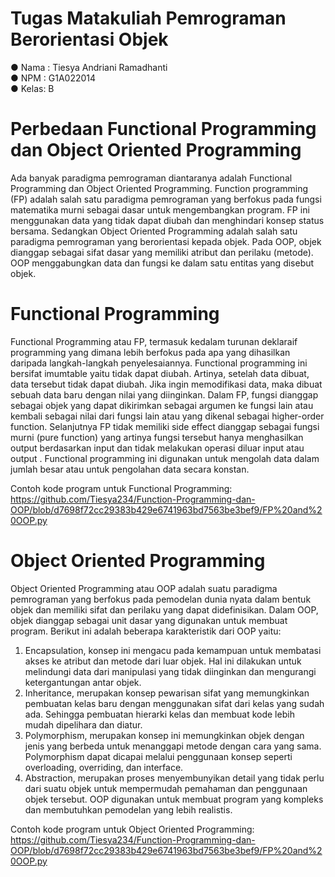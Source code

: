 # Tugas Matakuliah Pemrograman Berorientasi Objek
● Nama : Tiesya Andriani Ramadhanti  
● NPM  : G1A022014  
● Kelas: B 

# Perbedaan Functional Programming dan Object Oriented Programming
Ada banyak paradigma pemrograman diantaranya adalah Functional Programming dan Object Oriented Programming. Function programming (FP) adalah salah satu paradigma pemrograman yang berfokus pada fungsi matematika murni sebagai dasar untuk mengembangkan program. FP ini menggunakan data yang tidak dapat diubah dan menghindari konsep status bersama. Sedangkan Object Oriented Programming adalah salah satu paradigma pemrograman yang berorientasi kepada objek. Pada OOP, objek dianggap sebagai sifat dasar yang memiliki atribut dan perilaku (metode). OOP menggabungkan data dan fungsi ke dalam satu entitas yang disebut objek. 

# Functional Programming
Functional Programming atau FP, termasuk kedalam turunan deklaraif programming yang dimana lebih berfokus pada apa yang dihasilkan daripada langkah-langkah penyelesaiannya. Functional programming ini bersifat imumtable yaitu tidak dapat diubah. Artinya, setelah data dibuat, data tersebut tidak dapat diubah. Jika ingin memodifikasi data, maka dibuat sebuah data baru dengan nilai yang diinginkan. Dalam FP, fungsi dianggap sebagai objek yang dapat dikirimkan sebagai argumen ke fungsi lain atau kembali sebagai nilai dari fungsi lain atau yang dikenal sebagai higher-order function. Selanjutnya FP tidak memiliki side effect dianggap sebagai fungsi murni (pure function) yang artinya fungsi tersebut hanya menghasilkan output berdasarkan input dan tidak melakukan operasi diluar input atau output . Functional programming ini digunakan untuk mengolah data dalam jumlah besar atau untuk pengolahan data secara konstan.  

Contoh kode program untuk Functional Programming: https://github.com/Tiesya234/Function-Programming-dan-OOP/blob/d7698f72cc29383b429e6741963bd7563be3bef9/FP%20and%20OOP.py  

# Object Oriented Programming  
Object Oriented Programming atau OOP adalah suatu paradigma pemrograman yang berfokus pada pemodelan dunia nyata dalam bentuk objek dan memiliki sifat dan perilaku yang dapat didefinisikan. Dalam OOP, objek dianggap sebagai unit dasar yang digunakan untuk membuat program. Berikut ini adalah beberapa karakteristik dari OOP yaitu:
1. Encapsulation, konsep ini mengacu pada kemampuan untuk membatasi akses ke atribut dan metode dari luar objek. Hal ini dilakukan untuk melindungi data dari manipulasi yang tidak diinginkan dan mengurangi ketergantungan antar objek.
2. Inheritance, merupakan konsep pewarisan sifat yang memungkinkan pembuatan kelas baru dengan menggunakan sifat dari kelas yang sudah ada. Sehingga pembuatan hierarki kelas dan membuat kode lebih mudah dipelihara dan diatur.
3. Polymorphism, merupakan konsep ini memungkinkan objek dengan jenis yang berbeda untuk menanggapi metode dengan cara yang sama. Polymorphism dapat dicapai melalui penggunaan konsep seperti overloading, overriding, dan interface.
4. Abstraction, merupakan proses menyembunyikan detail yang tidak perlu dari suatu objek untuk mempermudah pemahaman dan penggunaan objek tersebut.
OOP digunakan untuk membuat program yang kompleks dan membutuhkan pemodelan yang lebih realistis.  

Contoh kode program untuk Object Oriented Programming: https://github.com/Tiesya234/Function-Programming-dan-OOP/blob/d7698f72cc29383b429e6741963bd7563be3bef9/FP%20and%20OOP.py 
